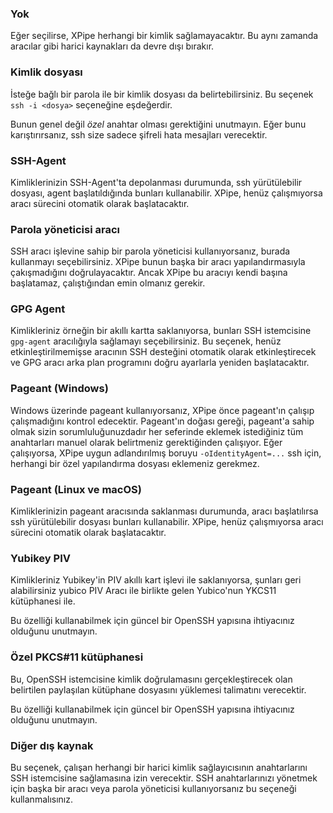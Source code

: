 ### Yok

Eğer seçilirse, XPipe herhangi bir kimlik sağlamayacaktır. Bu aynı zamanda aracılar gibi harici kaynakları da devre dışı bırakır.

### Kimlik dosyası

İsteğe bağlı bir parola ile bir kimlik dosyası da belirtebilirsiniz.
Bu seçenek `ssh -i <dosya>` seçeneğine eşdeğerdir.

Bunun genel değil *özel* anahtar olması gerektiğini unutmayın.
Eğer bunu karıştırırsanız, ssh size sadece şifreli hata mesajları verecektir.

### SSH-Agent

Kimliklerinizin SSH-Agent'ta depolanması durumunda, ssh yürütülebilir dosyası, agent başlatıldığında bunları kullanabilir.
XPipe, henüz çalışmıyorsa aracı sürecini otomatik olarak başlatacaktır.

### Parola yöneticisi aracı

SSH aracı işlevine sahip bir parola yöneticisi kullanıyorsanız, burada kullanmayı seçebilirsiniz. XPipe bunun başka bir aracı yapılandırmasıyla çakışmadığını doğrulayacaktır. Ancak XPipe bu aracıyı kendi başına başlatamaz, çalıştığından emin olmanız gerekir.

### GPG Agent

Kimlikleriniz örneğin bir akıllı kartta saklanıyorsa, bunları SSH istemcisine `gpg-agent` aracılığıyla sağlamayı seçebilirsiniz.
Bu seçenek, henüz etkinleştirilmemişse aracının SSH desteğini otomatik olarak etkinleştirecek ve GPG aracı arka plan programını doğru ayarlarla yeniden başlatacaktır.

### Pageant (Windows)

Windows üzerinde pageant kullanıyorsanız, XPipe önce pageant'ın çalışıp çalışmadığını kontrol edecektir.
Pageant'ın doğası gereği, pageant'a sahip olmak sizin sorumluluğunuzdadır
her seferinde eklemek istediğiniz tüm anahtarları manuel olarak belirtmeniz gerektiğinden çalışıyor.
Eğer çalışıyorsa, XPipe uygun adlandırılmış boruyu
`-oIdentityAgent=...` ssh için, herhangi bir özel yapılandırma dosyası eklemeniz gerekmez.

### Pageant (Linux ve macOS)

Kimliklerinizin pageant aracısında saklanması durumunda, aracı başlatılırsa ssh yürütülebilir dosyası bunları kullanabilir.
XPipe, henüz çalışmıyorsa aracı sürecini otomatik olarak başlatacaktır.

### Yubikey PIV

Kimlikleriniz Yubikey'in PIV akıllı kart işlevi ile saklanıyorsa, şunları geri alabilirsiniz
yubico PIV Aracı ile birlikte gelen Yubico'nun YKCS11 kütüphanesi ile.

Bu özelliği kullanabilmek için güncel bir OpenSSH yapısına ihtiyacınız olduğunu unutmayın.

### Özel PKCS#11 kütüphanesi

Bu, OpenSSH istemcisine kimlik doğrulamasını gerçekleştirecek olan belirtilen paylaşılan kütüphane dosyasını yüklemesi talimatını verecektir.

Bu özelliği kullanabilmek için güncel bir OpenSSH yapısına ihtiyacınız olduğunu unutmayın.

### Diğer dış kaynak

Bu seçenek, çalışan herhangi bir harici kimlik sağlayıcısının anahtarlarını SSH istemcisine sağlamasına izin verecektir. SSH anahtarlarınızı yönetmek için başka bir aracı veya parola yöneticisi kullanıyorsanız bu seçeneği kullanmalısınız.
